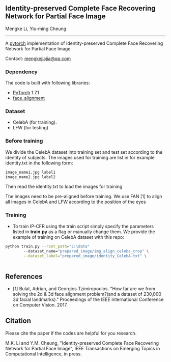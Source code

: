 ## Identity-preserved Complete Face Recovering Network for Partial Face Image
Mengke Li, Yiu-ming Cheung 
_________________
A [pytorch](http://pytorch.org/) implementation of Identity-preserved Complete Face Recovering Network for Partial Face Image

Contact: mengkejiajia@qq.com

### Dependency

The code is built with following libraries:

- [PyTorch](https://pytorch.org/) 1.7.1
- [face_alignment](https://github.com/1adrianb/face-alignment)


### Dataset
- CelebA (for training).
- LFW (for testing) 

### Before training

We divide the CelebA dataset into training set and test set according to the identity of subjects. The images used for training are list in for example identity.txt in the following form:
```bash
image_name1.jpg label1
image_name2.jpg label2
```

Then read the identity.txt to load the images for training

The images need to be pre-aligned before training. We use FAN [1] to align all images in CelebA and LFW according to the position of the eyes


### Training 

- To train IP-CFR using the train script simply specify the parameters listed in **train.py** as a flag or manually change them.
We provide the example of training on CelebA dataset with this repo:
```bash
python train.py --root_path="E:\data"
		--dataset_name="prepared_image/img_align_celeba_crop" \
		--dataset_label="prepared_image/identity_CelebA.txt" \
		
```

## References
- [1] Bulat, Adrian, and Georgios Tzimiropoulos. "How far are we from solving the 2d & 3d face alignment problem?(and a dataset of 230,000 3d facial landmarks)." Proceedings of the IEEE International Conference on Computer Vision. 2017.


## Citation

Please cite the paper if the codes are helpful for you research.

M.K. Li and Y.M. Cheung, "Identity-preserved Complete Face Recovering Network for Partial Face Image",  IEEE Transactions on Emerging Topics in Computational Intelligence, in press.
